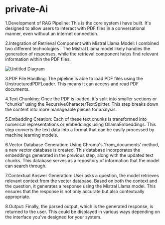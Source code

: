 # private-Ai
1.Development of RAG Pipeline: This is the core system i have  built. It's designed to allow users to interact with PDF files in a conversational manner, even without an internet connection.

2.Integration of Retrieval Component with Mistral Llama Model: 
I combined two different technologies . The Mistral Llama model likely handles the generation of responses, while the retrieval component helps find relevant information within the PDF files.


![Untitled Diagram](https://github.com/JayaPradhi/private-Ai/assets/127920413/d7193071-4a44-4258-a5c8-1a58f994475b)


3.PDF File Handling: The pipeline is able to load PDF files using the UnstructuredPDFLoader. This means it can access and read PDF documents.


4.Text Chunking: Once the PDF is loaded, it's split into smaller sections or "chunks" using the RecursiveCharacterTextSplitter. This step breaks down the content into more manageable pieces for analysis.

5.Embedding Creation: Each of these text chunks is transformed into numerical representations or embeddings using OllamaEmbeddings. This step converts the text data into a format that can be easily processed by machine learning models.

6.Vector Database Generation: Using Chroma's 'from_documents' method, a new vector database is created. This database incorporates the embeddings generated in the previous step, along with the updated text chunks. This database serves as a repository of information that the model can search through.

7.Contextual Answer Generation:  User asks a question, the model retrieves relevant context from the vector database. Based on both the context and the question, it generates a response using the Mistral Llama model. This ensures that the response is not only accurate but also contextually appropriate.

8.Output: Finally, the parsed output, which is the generated response, is returned to the user. This could be displayed in various ways depending on the interface you've designed for your system.
